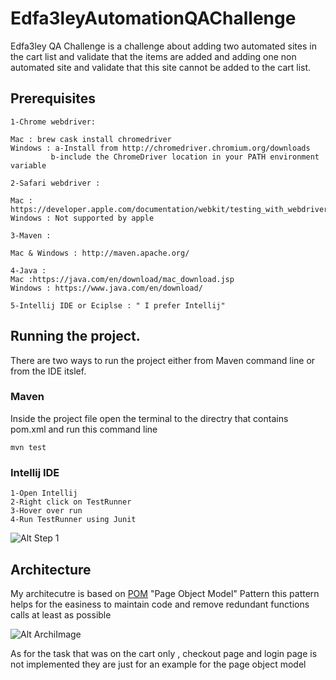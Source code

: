 # Edfa3leyAutomationQAChallenge
 Edfa3ley QA Challenge is a challenge about adding two automated sites in the cart list and validate that the items are added 
 and adding one non automated site and validate that this site cannot be added to the cart list.
 
 ## Prerequisites
 ```
 1-Chrome webdriver:
 
Mac : brew cask install chromedriver
Windows : a-Install from http://chromedriver.chromium.org/downloads
          b-include the ChromeDriver location in your PATH environment variable
          
2-Safari webdriver : 

Mac : https://developer.apple.com/documentation/webkit/testing_with_webdriver_in_safari
Windows : Not supported by apple

3-Maven :

Mac & Windows : http://maven.apache.org/

4-Java :
Mac :https://java.com/en/download/mac_download.jsp 
Windows : https://www.java.com/en/download/

5-Intellij IDE or Eciplse : " I prefer Intellij"

```
## Running the project.
There are two ways to run the project either from Maven command line or from the IDE itslef.


### Maven
 Inside the project file open the terminal to the directry that contains pom.xml and run this command line
 ```
 mvn test
 ```
 
 ### Intellij IDE
 ```
 1-Open Intellij
 2-Right click on TestRunner
 3-Hover over run
 4-Run TestRunner using Junit
 ```
 ![Alt Step 1](https://i.ibb.co/HztNfKB/Webp-net-gifmaker.gif)
 
 ## Architecture
 My architecutre is based on [POM](https://medium.com/tech-tajawal/page-object-model-pom-design-pattern-f9588630800b) "Page Object Model" Pattern this pattern helps for the easiness to maintain code and remove 
 redundant functions calls at least as possible
 
 ![Alt ArchiImage](https://serving.photos.photobox.com/674987464b6f2b60118c236335ec25c7e8d6343b93ad175d19a68ce08024f08e3184ef57.jpg)
 
 As for the task that was on the cart only , checkout page and login page is not implemented they are just for an example for the page object model
